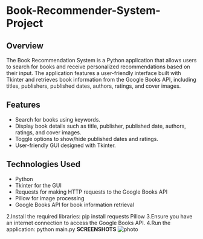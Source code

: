 # Book-Recommender-System-Project

## Overview
The Book Recommendation System is a Python application that allows users to search for books and receive personalized recommendations based on their input. The application features a user-friendly interface built with Tkinter and retrieves book information from the Google Books API, including titles, publishers, published dates, authors, ratings, and cover images.

## Features
- Search for books using keywords.
- Display book details such as title, publisher, published date, authors, ratings, and cover images.
- Toggle options to show/hide published dates and ratings.
- User-friendly GUI designed with Tkinter.

## Technologies Used
- Python
- Tkinter for the GUI
- Requests for making HTTP requests to the Google Books API
- Pillow for image processing
- Google Books API for book information retrieval

2.Install the required libraries:
pip install requests Pillow
3.Ensure you have an internet connection to access the Google Books API.
4.Run the application:
python main.py
**SCREENSHOTS**
![photo](https://github.com/user-attachments/assets/b16df340-e432-477a-8a42-2c80e70056a9)


